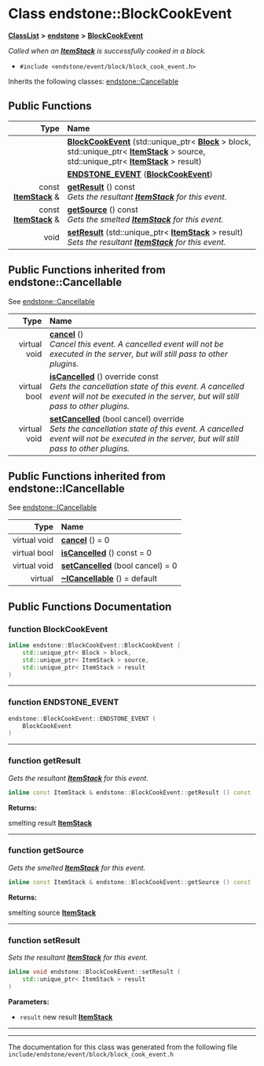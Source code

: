 

# Class endstone::BlockCookEvent



[**ClassList**](annotated.md) **>** [**endstone**](namespaceendstone.md) **>** [**BlockCookEvent**](classendstone_1_1BlockCookEvent.md)



_Called when an_ [_**ItemStack**_](classendstone_1_1ItemStack.md) _is successfully cooked in a block._

* `#include <endstone/event/block/block_cook_event.h>`



Inherits the following classes: [endstone::Cancellable](classendstone_1_1Cancellable.md)










































































## Public Functions

| Type | Name |
| ---: | :--- |
|   | [**BlockCookEvent**](#function-blockcookevent) (std::unique\_ptr&lt; [**Block**](classendstone_1_1Block.md) &gt; block, std::unique\_ptr&lt; [**ItemStack**](classendstone_1_1ItemStack.md) &gt; source, std::unique\_ptr&lt; [**ItemStack**](classendstone_1_1ItemStack.md) &gt; result) <br> |
|   | [**ENDSTONE\_EVENT**](#function-endstone_event) ([**BlockCookEvent**](classendstone_1_1BlockCookEvent.md)) <br> |
|  const [**ItemStack**](classendstone_1_1ItemStack.md) & | [**getResult**](#function-getresult) () const<br>_Gets the resultant_ [_**ItemStack**_](classendstone_1_1ItemStack.md) _for this event._ |
|  const [**ItemStack**](classendstone_1_1ItemStack.md) & | [**getSource**](#function-getsource) () const<br>_Gets the smelted_ [_**ItemStack**_](classendstone_1_1ItemStack.md) _for this event._ |
|  void | [**setResult**](#function-setresult) (std::unique\_ptr&lt; [**ItemStack**](classendstone_1_1ItemStack.md) &gt; result) <br>_Sets the resultant_ [_**ItemStack**_](classendstone_1_1ItemStack.md) _for this event._ |


## Public Functions inherited from endstone::Cancellable

See [endstone::Cancellable](classendstone_1_1Cancellable.md)

| Type | Name |
| ---: | :--- |
| virtual void | [**cancel**](classendstone_1_1Cancellable.md#function-cancel) () <br>_Cancel this event. A cancelled event will not be executed in the server, but will still pass to other plugins._  |
| virtual bool | [**isCancelled**](classendstone_1_1Cancellable.md#function-iscancelled) () override const<br>_Gets the cancellation state of this event. A cancelled event will not be executed in the server, but will still pass to other plugins._  |
| virtual void | [**setCancelled**](classendstone_1_1Cancellable.md#function-setcancelled) (bool cancel) override<br>_Sets the cancellation state of this event. A cancelled event will not be executed in the server, but will still pass to other plugins._  |


## Public Functions inherited from endstone::ICancellable

See [endstone::ICancellable](classendstone_1_1ICancellable.md)

| Type | Name |
| ---: | :--- |
| virtual void | [**cancel**](classendstone_1_1ICancellable.md#function-cancel) () = 0<br> |
| virtual bool | [**isCancelled**](classendstone_1_1ICancellable.md#function-iscancelled) () const = 0<br> |
| virtual void | [**setCancelled**](classendstone_1_1ICancellable.md#function-setcancelled) (bool cancel) = 0<br> |
| virtual  | [**~ICancellable**](classendstone_1_1ICancellable.md#function-icancellable) () = default<br> |
















































































## Public Functions Documentation




### function BlockCookEvent 

```C++
inline endstone::BlockCookEvent::BlockCookEvent (
    std::unique_ptr< Block > block,
    std::unique_ptr< ItemStack > source,
    std::unique_ptr< ItemStack > result
) 
```




<hr>



### function ENDSTONE\_EVENT 

```C++
endstone::BlockCookEvent::ENDSTONE_EVENT (
    BlockCookEvent
) 
```




<hr>



### function getResult 

_Gets the resultant_ [_**ItemStack**_](classendstone_1_1ItemStack.md) _for this event._
```C++
inline const ItemStack & endstone::BlockCookEvent::getResult () const
```





**Returns:**

smelting result [**ItemStack**](classendstone_1_1ItemStack.md) 





        

<hr>



### function getSource 

_Gets the smelted_ [_**ItemStack**_](classendstone_1_1ItemStack.md) _for this event._
```C++
inline const ItemStack & endstone::BlockCookEvent::getSource () const
```





**Returns:**

smelting source [**ItemStack**](classendstone_1_1ItemStack.md) 





        

<hr>



### function setResult 

_Sets the resultant_ [_**ItemStack**_](classendstone_1_1ItemStack.md) _for this event._
```C++
inline void endstone::BlockCookEvent::setResult (
    std::unique_ptr< ItemStack > result
) 
```





**Parameters:**


* `result` new result [**ItemStack**](classendstone_1_1ItemStack.md) 




        

<hr>

------------------------------
The documentation for this class was generated from the following file `include/endstone/event/block/block_cook_event.h`

